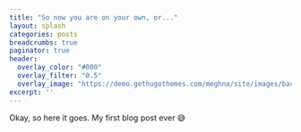 ```yaml
---
title: "So now you are on your own, or..."
layout: splash
categories: posts
breadcrumbs: true
paginator: true
header:
  overlay_color: "#000"
  overlay_filter: "0.5"
  overlay_image: "https://demo.gethugothemes.com/meghna/site/images/backgrounds/hero-area.jpg"
excerpt: ''
---
```

Okay, so here it goes. My first blog post ever 😅 <Br/>
 
